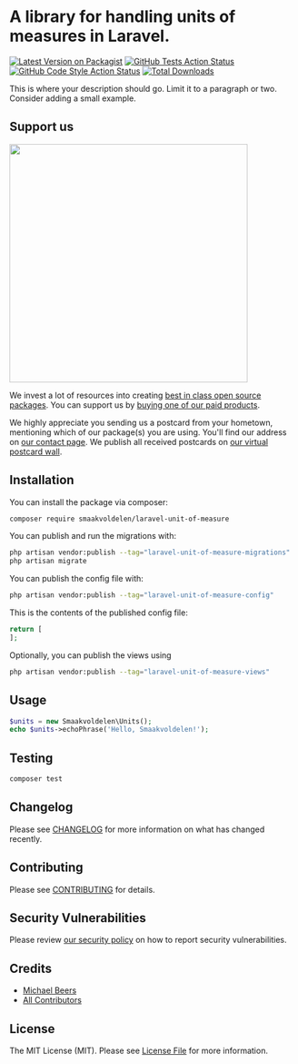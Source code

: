 # A library for handling units of measures in Laravel.

[![Latest Version on Packagist](https://img.shields.io/packagist/v/smaakvoldelen/laravel-unit-of-measure.svg?style=flat-square)](https://packagist.org/packages/smaakvoldelen/laravel-unit-of-measure)
[![GitHub Tests Action Status](https://img.shields.io/github/actions/workflow/status/smaakvoldelen/laravel-unit-of-measure/run-tests.yml?branch=main&label=tests&style=flat-square)](https://github.com/smaakvoldelen/laravel-unit-of-measure/actions?query=workflow%3Arun-tests+branch%3Amain)
[![GitHub Code Style Action Status](https://img.shields.io/github/actions/workflow/status/smaakvoldelen/laravel-unit-of-measure/fix-php-code-style-issues.yml?branch=main&label=code%20style&style=flat-square)](https://github.com/smaakvoldelen/laravel-unit-of-measure/actions?query=workflow%3A"Fix+PHP+code+style+issues"+branch%3Amain)
[![Total Downloads](https://img.shields.io/packagist/dt/smaakvoldelen/laravel-unit-of-measure.svg?style=flat-square)](https://packagist.org/packages/smaakvoldelen/laravel-unit-of-measure)

This is where your description should go. Limit it to a paragraph or two. Consider adding a small example.

## Support us

[<img src="https://github-ads.s3.eu-central-1.amazonaws.com/laravel-unit-of-measure.jpg?t=1" width="419px" />](https://spatie.be/github-ad-click/laravel-unit-of-measure)

We invest a lot of resources into creating [best in class open source packages](https://spatie.be/open-source). You can support us by [buying one of our paid products](https://spatie.be/open-source/support-us).

We highly appreciate you sending us a postcard from your hometown, mentioning which of our package(s) you are using. You'll find our address on [our contact page](https://spatie.be/about-us). We publish all received postcards on [our virtual postcard wall](https://spatie.be/open-source/postcards).

## Installation

You can install the package via composer:

```bash
composer require smaakvoldelen/laravel-unit-of-measure
```

You can publish and run the migrations with:

```bash
php artisan vendor:publish --tag="laravel-unit-of-measure-migrations"
php artisan migrate
```

You can publish the config file with:

```bash
php artisan vendor:publish --tag="laravel-unit-of-measure-config"
```

This is the contents of the published config file:

```php
return [
];
```

Optionally, you can publish the views using

```bash
php artisan vendor:publish --tag="laravel-unit-of-measure-views"
```

## Usage

```php
$units = new Smaakvoldelen\Units();
echo $units->echoPhrase('Hello, Smaakvoldelen!');
```

## Testing

```bash
composer test
```

## Changelog

Please see [CHANGELOG](CHANGELOG.md) for more information on what has changed recently.

## Contributing

Please see [CONTRIBUTING](CONTRIBUTING.md) for details.

## Security Vulnerabilities

Please review [our security policy](../../security/policy) on how to report security vulnerabilities.

## Credits

- [Michael Beers](https://github.com/Smaakvoldelen)
- [All Contributors](../../contributors)

## License

The MIT License (MIT). Please see [License File](LICENSE.md) for more information.
